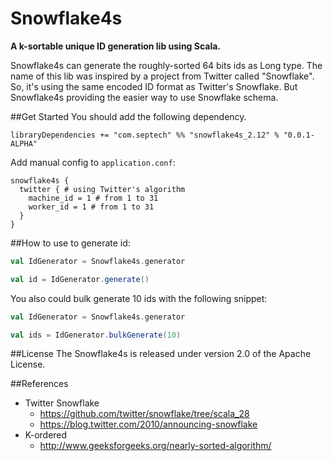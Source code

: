 # Snowflake4s
**A k-sortable unique ID generation lib using Scala.**

Snowflake4s can generate the roughly-sorted 64 bits ids as Long type.
The name of this lib was inspired by a project from Twitter called "Snowflake".
So, it's using the same encoded ID format as Twitter's Snowflake.
But Snowflake4s providing the easier way to use Snowflake schema.

##Get Started
You should add the following dependency.
```sbtshell
libraryDependencies += "com.septech" %% "snowflake4s_2.12" % "0.0.1-ALPHA"
```
Add manual config to `application.conf`:
```hocon
snowflake4s {
  twitter { # using Twitter's algorithm
    machine_id = 1 # from 1 to 31
    worker_id = 1 # from 1 to 31 
  }
}
```

##How to use
to generate id:
```scala
val IdGenerator = Snowflake4s.generator

val id = IdGenerator.generate()
```

You also could bulk generate 10 ids with the following snippet: 
```scala
val IdGenerator = Snowflake4s.generator

val ids = IdGenerator.bulkGenerate(10)
```

##License
The Snowflake4s is released under version 2.0 of the Apache License.

##References
- Twitter Snowflake
  - https://github.com/twitter/snowflake/tree/scala_28
  - https://blog.twitter.com/2010/announcing-snowflake
- K-ordered
  - http://www.geeksforgeeks.org/nearly-sorted-algorithm/

